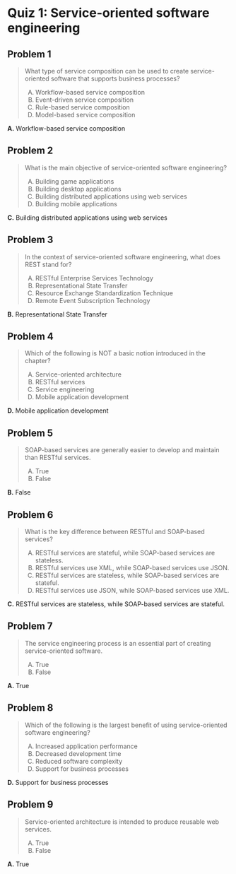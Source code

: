 <style type="text/css">ol { list-style-type: upper-alpha; }</style>

# Quiz 1: Service-oriented software engineering

## Problem 1

> What type of service composition can be used to create service-oriented
  software that supports business processes?
>
> 1.  Workflow-based service composition
> 1.  Event-driven service composition
> 1.  Rule-based service composition
> 1.  Model-based service composition

**A.** Workflow-based service composition

## Problem 2

> What is the main objective of service-oriented software engineering?
>
> 1.  Building game applications
> 1.  Building desktop applications
> 1.  Building distributed applications using web services
> 1.  Building mobile applications

**C.** Building distributed applications using web services

## Problem 3

> In the context of service-oriented software engineering, what does REST stand
  for?
>
> 1.  RESTful Enterprise Services Technology
> 1.  Representational State Transfer
> 1.  Resource Exchange Standardization Technique
> 1.  Remote Event Subscription Technology

**B.** Representational State Transfer

## Problem 4

> Which of the following is NOT a basic notion introduced in the chapter?
>
> 1.  Service-oriented architecture
> 1.  RESTful services
> 1.  Service engineering
> 1.  Mobile application development

**D.** Mobile application development

## Problem 5

> SOAP-based services are generally easier to develop and maintain than RESTful
  services.
>
> 1.  True
> 1.  False

**B.** False

## Problem 6

> What is the key difference between RESTful and SOAP-based services?
>
> 1.  RESTful services are stateful, while SOAP-based services are stateless.
> 1.  RESTful services use XML, while SOAP-based services use JSON.
> 1.  RESTful services are stateless, while SOAP-based services are stateful.
> 1.  RESTful services use JSON, while SOAP-based services use XML.

**C.** RESTful services are stateless, while SOAP-based services are stateful.

## Problem 7

> The service engineering process is an essential part of creating
  service-oriented software.
>
> 1.  True
> 1.  False

**A.** True

## Problem 8

> Which of the following is the largest benefit of using service-oriented
  software engineering?
>
> 1.  Increased application performance
> 1.  Decreased development time
> 1.  Reduced software complexity
> 1.  Support for business processes

**D.** Support for business processes

## Problem 9

> Service-oriented architecture is intended to produce reusable web services.
>
> 1.  True
> 1.  False

**A.** True
